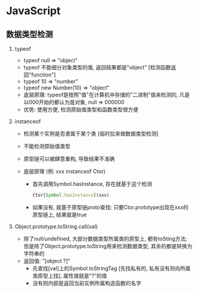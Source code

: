 # JavaScript
## 数据类型检测

1. typeof
   - typeof null => "object"
   - typeof 不能细分对象类型的值, 返回结果都是"object" [检测函数返回"function"]
   - typeof 10 => "number"
   - typeof new Number(10) => "object"
   - 底层原理: typeof是按照"值"在计算机中存储的"二进制"值来检测的, 凡是以000开始的都认为是对象, null => 000000
   - 优势: 使用方便, 检测原始值类型和函数类型很方便

2. instanceof

   - 检测某个实例是否隶属于某个类 [临时拉来做数据类型检测]

   - 不能检测原始值类型

   - 原型链可以被肆意重构, 导致结果不准确

   - 底层原理 (例: xxx instanceof Ctor)

     - 首先调用Symbol.hasInstance, 存在就基于这个检测 

       ~~~js
       Ctor[Symbol.hasInstance](xxx)
       ~~~

     - 如果没有, 就基于原型链proto查找: 只要Ctor.prototype出现在xxx的原型链上, 结果就是true

3. Object.prototype.toString.call(val)
   - 除了null/undefined, 大部分数据类型所属类的原型上, 都有toSting方法; 但是除了Object.prototype.toString用来检测数据类型, 其余的都是转换为字符串的
   - 返回值: "[object ?]"
     - 先查找[val]上的Symbol.toStringTag [先找私有的, 私有没有则向所属类原型上找], 属性值就是"?"的值
     - 没有则内部是返回当前实例所属构造函数的名字